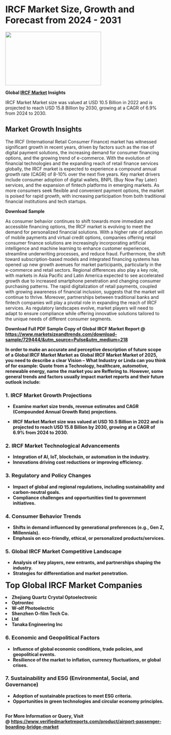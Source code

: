 <H1>IRCF Market Size, Growth and Forecast from 2024 - 2031</H1><img class="aligncenter size-medium wp-image-584254" src="https://thirdeyenews.in/wp-content/uploads/2024/09/Global-Market-Research-300x168.jpeg" alt="" width="300" height="168" /><p><strong>Global&nbsp;<a href="https://www.marketsizeandtrends.com/download-sample/729444/&amp;utm_source=Pulse&amp;utm_medium=218">IRCF Market</a> Insights</strong></p><p>IRCF Market Market size was valued at USD 10.5 Billion in 2022 and is projected to reach USD 15.8 Billion by 2030, growing at a CAGR of 6.9% from 2024 to 2030.</p><p><h2>Market Growth Insights</h2> <p>The IRCF (International Retail Consumer Finance) market has witnessed significant growth in recent years, driven by factors such as the rise of digital payment solutions, the increasing demand for consumer financing options, and the growing trend of e-commerce. With the evolution of financial technologies and the expanding reach of retail finance services globally, the IRCF market is expected to experience a compound annual growth rate (CAGR) of 8-10% over the next five years. Key market drivers include consumer adoption of digital wallets, BNPL (Buy Now Pay Later) services, and the expansion of fintech platforms in emerging markets. As more consumers seek flexible and convenient payment options, the market is poised for rapid growth, with increasing participation from both traditional financial institutions and tech startups. </p> <p><strong>Download Sample</strong></p> <p>As consumer behavior continues to shift towards more immediate and accessible financing options, the IRCF market is evolving to meet the demand for personalized financial solutions. With a higher rate of adoption of mobile payments and virtual credit options, companies offering retail consumer finance solutions are increasingly incorporating artificial intelligence and machine learning to enhance customer experiences, streamline underwriting processes, and reduce fraud. Furthermore, the shift toward subscription-based models and integrated financing systems has opened up new growth avenues for market participants, particularly in the e-commerce and retail sectors. Regional differences also play a key role, with markets in Asia Pacific and Latin America expected to see accelerated growth due to increased smartphone penetration and changing consumer purchasing patterns. The rapid digitalization of retail payments, coupled with growing awareness of financial inclusion, suggests that the market will continue to thrive. Moreover, partnerships between traditional banks and fintech companies will play a pivotal role in expanding the reach of IRCF services. As regulatory landscapes evolve, market players will need to adapt to ensure compliance while offering innovative solutions tailored to the unique needs of different consumer segments. <p><strong></p><p><span class=""><strong>Download Full PDF Sample Copy of Global IRCF Market Report</strong> @ <a href="https://www.marketsizeandtrends.com/download-sample/729444/&amp;utm_source=Pulse&amp;utm_medium=218" target="_blank">https://www.marketsizeandtrends.com/download-sample/729444/&amp;utm_source=Pulse&amp;utm_medium=218</a></span></p><p>In order to make an accurate and perceptive description of future scope of a Global&nbsp;IRCF Market Market as Global&nbsp;IRCF Market Market of 2025, you need to describe a clear Vision &ndash; What Industry or Linda can you think of for example: Quote from a Technology, healthcare, automotive, renewable energy, name the market you are Reffering to. However, some general trends and factors usually impact market reports and their future outlook include:</p><h3>1.&nbsp;<strong>IRCF Market Growth Projections</strong></h3><ul><li>Examine market size trends, revenue estimates and CAGR (Compounded Annual Growth Rate) projections.</li><li><p>IRCF Market Market size was valued at USD 10.5 Billion in 2022 and is projected to reach USD 15.8 Billion by 2030, growing at a CAGR of 6.9% from 2024 to 2030.</p></li></ul><h3>2.&nbsp;<strong>IRCF Market Technological Advancements</strong></h3><ul><li>Integration of AI, IoT, blockchain, or automation in the industry.</li><li>Innovations driving cost reductions or improving efficiency.</li></ul><h3>3.&nbsp;<strong>Regulatory and Policy Changes</strong></h3><ul><li>Impact of global and regional regulations, including sustainability and carbon-neutral goals.</li><li>Compliance challenges and opportunities tied to government initiatives.</li></ul><h3>4.&nbsp;<strong>Consumer Behavior Trends</strong></h3><ul><li>Shifts in demand influenced by generational preferences (e.g., Gen Z, Millennials).</li><li>Emphasis on eco-friendly, ethical, or personalized products/services.</li></ul><h3>5.&nbsp;<strong>Global IRCF Market Competitive Landscape</strong></h3><ul><li>Analysis of key players, new entrants, and partnerships shaping the industry.</li><li>Strategies for differentiation and market penetration.</li></ul><p data-pm-slice="1 1 []"><span style="color: inherit; font-family: inherit; font-size: 25px;">Top Global IRCF Market Companies</span></p><div class="" data-test-id=""><p><li>Zhejiang Quartz Crystal Optoelectronic</li><li> Optrontec</li><li> W-olf Photoelectric</li><li> Shenzhen O-film Tech Co.</li><li> Ltd</li><li> Tanaka Engineering Inc</li></p></div><h3>6.&nbsp;<strong>Economic and Geopolitical Factors</strong></h3><ul><li>Influence of global economic conditions, trade policies, and geopolitical events.</li><li>Resilience of the market to inflation, currency fluctuations, or global crises.</li></ul><h3>7.&nbsp;<strong>Sustainability and ESG (Environmental, Social, and Governance)</strong></h3><ul><li>Adoption of sustainable practices to meet ESG criteria.</li><li>Opportunities in green technologies and circular economy principles.</li></ul><h2><strong style="font-size: 14px;">For More Information or Query, Visit @&nbsp;</strong><a style="background-color: #ffffff; font-size: 14px;" href="https://www.marketsizeandtrends.com/report/ircf-market/" target="_blank">https://www.verifiedmarketreports.com/product/airport-passenger-boarding-bridge-market</a></h2>

